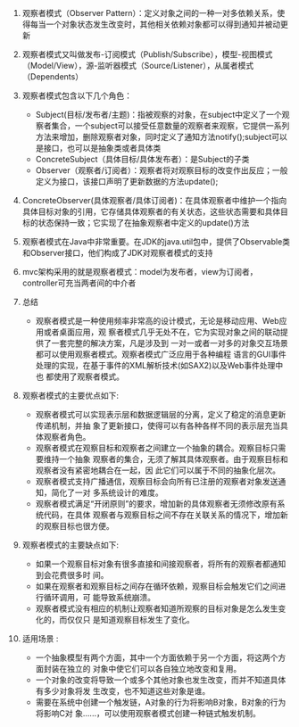 1. 观察者模式（Observer Pattern）：定义对象之间的一种一对多依赖关系，使得每当一个对象状态发生改变时，其他相关依赖对象都可以得到通知并被动更新

2. 观察者模式又叫做发布-订阅模式（Publish/Subscribe），模型-视图模式（Model/View），源-监听器模式（Source/Listener），从属者模式（Dependents）

3. 观察者模式包含以下几个角色：
    * Subject(目标/发布者/主题)：指被观察的对象，在subject中定义了一个观察者集合，一个subject可以接受任意数量的观察者来观察，它提供一系列方法来增加，删除观察者对象，同时定义了通知方法notify();subject可以是接口，也可以是抽象类或者具体类
    * ConcreteSubject（具体目标/具体发布者）：是Subject的子类
    * Observer（观察者/订阅者）：观察者将对观察目标的改变作出反应；一般定义为接口，该接口声明了更新数据的方法update();
4. ConcreteObserver(具体观察者/具体订阅者)：在具体观察者中维护一个指向具体目标对象的引用，它存储具体观察者的有关状态，这些状态需要和具体目标的状态保持一致；它实现了在抽象观察者中定义的update()方法

5. 观察者模式在Java中非常重要。在JDK的java.util包中，提供了Observable类和Observer接口，他们构成了JDK对观察者模式的支持

6. mvc架构采用的就是观察者模式：model为发布者，view为订阅者，controller可充当两者间的中介者

7. 总结
    * 观察者模式是一种使用频率非常高的设计模式，无论是移动应用、Web应用或者桌面应用，观 察者模式几乎无处不在，它为实现对象之间的联动提供了一套完整的解决方案，凡是涉及到 一对一或者一对多的对象交互场景都可以使用观察者模式。观察者模式广泛应用于各种编程 语言的GUI事件处理的实现，在基于事件的XML解析技术(如SAX2)以及Web事件处理中也 都使用了观察者模式。
8. 观察者模式的主要优点如下:
    * 观察者模式可以实现表示层和数据逻辑层的分离，定义了稳定的消息更新传递机制，并抽 象了更新接口，使得可以有各种各样不同的表示层充当具体观察者角色。
    * 观察者模式在观察目标和观察者之间建立一个抽象的耦合。观察目标只需要维持一个抽象 观察者的集合，无须了解其具体观察者。由于观察目标和观察者没有紧密地耦合在一起，因 此它们可以属于不同的抽象化层次。
    * 观察者模式支持广播通信，观察目标会向所有已注册的观察者对象发送通知，简化了一对 多系统设计的难度。
    * 观察者模式满足“开闭原则”的要求，增加新的具体观察者无须修改原有系统代码，在具体 观察者与观察目标之间不存在关联关系的情况下，增加新的观察目标也很方便。
9. 观察者模式的主要缺点如下:
    * 如果一个观察目标对象有很多直接和间接观察者，将所有的观察者都通知到会花费很多时 间。    
    * 如果在观察者和观察目标之间存在循环依赖，观察目标会触发它们之间进行循环调用，可 能导致系统崩溃。
    * 观察者模式没有相应的机制让观察者知道所观察的目标对象是怎么发生变化的，而仅仅只 是知道观察目标发生了变化。
10. 适用场景 :
    * 一个抽象模型有两个方面，其中一个方面依赖于另一个方面，将这两个方面封装在独立的 对象中使它们可以各自独立地改变和复用。
    * 一个对象的改变将导致一个或多个其他对象也发生改变，而并不知道具体有多少对象将发 生改变，也不知道这些对象是谁。
    * 需要在系统中创建一个触发链，A对象的行为将影响B对象，B对象的行为将影响C对 象......，可以使用观察者模式创建一种链式触发机制。
